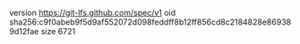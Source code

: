 version https://git-lfs.github.com/spec/v1
oid sha256:c9f0abeb9f5d9af552072d098feddff8b12ff856cd8c2184828e869389d12fae
size 6721
